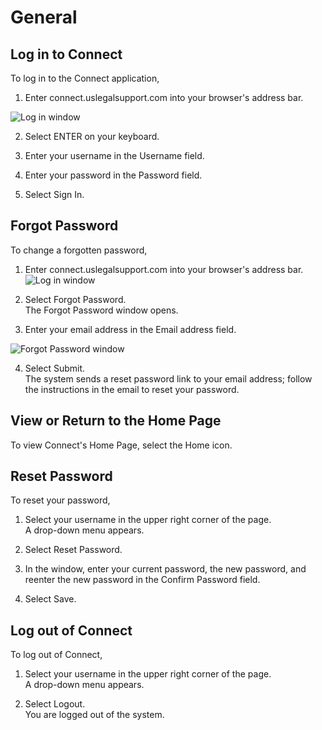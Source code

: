 # General

## Log in to Connect
   
To log in to the Connect application,

1. Enter connect.uslegalsupport.com into your browser's address bar. 

![Log in window](login.svg)

2. Select <span class="ui">ENTER</span> on your keyboard.

3. Enter your username in the <span class="ui">Username</span> field.

4. Enter your password in the <span class="ui">Password</span> field.

5. Select <span class="ui">Sign In</span>.

## Forgot Password

To change a forgotten password,

1. Enter connect.uslegalsupport.com into your browser's address bar. ![Log in window](forgot1.svg)

2. Select <span class="ui">Forgot Password</span>.<br />The Forgot Password window opens.

3. Enter your email address in the Email address field.

![Forgot Password window](forgot2.svg)

4. Select <span class="ui">Submit</span>. <br>The system sends a reset password link to your email address; follow the instructions in the email to reset your password. 
            
## View or Return to the Home Page

To view Connect's Home Page, select the Home icon.

## Reset Password

To reset your password,

1. Select your username in the upper right corner of the page.<br>A drop-down menu appears.

2. Select <span class="ui">Reset Password</span>.

3. In the window, enter your current password, the new password, and reenter the new password in the <span class="ui">Confirm Password</span> field.

4. Select <span class="ui">Save</span>.

## Log out of Connect

To log out of Connect,

1. Select your username in the upper right corner of the page.<br />A drop-down menu appears.

2. Select <span class="ui">Logout</span>.<br />You are logged out of the system.